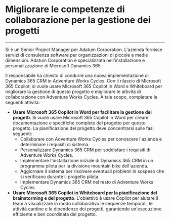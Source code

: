 # Migliorare le competenze di collaborazione per la gestione dei progetti
---
Si è un Senior Project Manager per Adatum Corporation. L'azienda fornisce servizi di consulenza software per organizzazioni di piccole e medie dimensioni. Adatum Corporation è specializzata nell'installazione e personalizzazione di Microsoft Dynamics 365.

Il responsabile ha chiesto di condurre una nuova implementazione di Dynamics 365 CRM in Adventure Works Cycles. Con il rilascio di Microsoft 365 Copilot, si vuole usare Microsoft 365 Copilot in Word e Whiteboard per migliorare la gestione di questo progetto e migliorare le attività di collaborazione con Adventure Works Cycles. A tale scopo, completare le seguenti attività:

 -  **Usare Microsoft 365 Copilot in Word per facilitare la gestione dei progetti**. Si vuole usare Microsoft 365 Copilot in Word per creare documentazione e specifiche complete del progetto per questo progetto. La pianificazione del progetto deve concentrarsi sulle fasi seguenti:
     -  Collaborare con Adventure Works Cycles per conoscere l'azienda e determinare i requisiti di sistema.
     -  Personalizzare Dynamics 365 CRM per soddisfare i requisiti di Adventure Works Cycles.
     -  Implementare l'installazione iniziale di Dynamics 365 CRM in un programma pilota per la divisione mountain bike dell'azienda.
     -  Aggiornare il sistema per risolvere eventuali problemi in sospeso che si verificano durante il progetto pilota.
     -  Implementare Dynamics 365 CRM nel resto di Adventure Works Cycles.
 -  **Usare Microsoft 365 Copilot in Whiteboard per la pianificazione del brainstorming e del progetto**. L'obiettivo è usare Copilot per aiutare il team a visualizzare in modo collaborativo le sequenze temporali, le attività cardine e le dipendenze dei progetti, garantendo un'esecuzione efficiente e ben coordinata del progetto.
